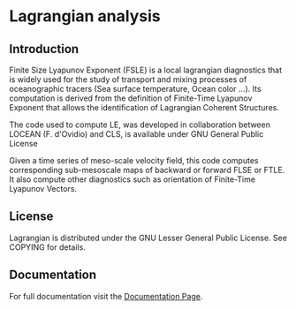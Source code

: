 Lagrangian analysis
===================

Introduction
------------

Finite Size Lyapunov Exponent (FSLE) is a local lagrangian diagnostics that is
widely used for the study of transport and mixing processes of oceanographic
tracers (Sea surface temperature, Ocean color ...). Its computation is derived
from the definition of Finite-Time Lyapunov Exponent that allows the
identification of  Lagrangian Coherent Structures.

The code used to compute LE, was developed in collaboration between LOCEAN (F.
d'Ovidio) and CLS, is available under GNU General Public License

Given a time series of meso-scale velocity field, this code computes
corresponding sub-mesoscale maps of backward or forward FLSE or FTLE. It also
compute other diagnostics such as orientation of Finite-Time Lyapunov Vectors.

License
-------

Lagrangian is distributed under the GNU Lesser General Public License. See
COPYING for details.

Documentation
-------------

For full documentation visit the [Documentation
Page](https://cnes.github.io/aviso-lagrangian/).
